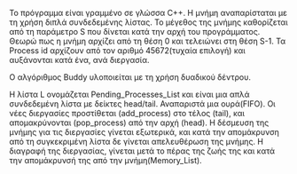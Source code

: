 Το πρόγραμμα είναι γραμμένο σε γλώσσα C++.
Η μνήμη αναπαρίσταται με τη χρήση διπλά συνδεδεμένης λίστας. 
Το μέγεθος της μνήμης καθορίζεται από τη παράμετρο S που δίνεται κατά την αρχή του προγράμματος.
Θεωρώ πως η μνήμη αρχίζει από τη θέση 0 και τελειώνει στη θέση S-1.
Τα Process id αρχίζουν από τον αριθμό 45672(τυχαία επιλογή) και αυξάνονται κατά ένα, ανά διεργασία.

Ο αλγόριθμος Buddy υλοποιείται με τη χρήση δυαδικού δέντρου.

Η λίστα L ονομάζεται Pending_Processes_List και είναι μια απλά συνδεδεμένη λίστα με δείκτες head/tail. Αναπαριστά μια ουρά(FIFO). Οι νέες διεργασίες προστίθεται (add_process) στο τέλος (tail), και απομακρύνονται (pop_process) από την αρχή (head). Η δέσμευση της μνήμης για τις διεργασίες γίνεται εξωτερικά, και κατά την απομάκρυνση από τη συγκεκριμένη λίστα δε γίνεται απελευθέρωση της μνήμης. Η διαγραφή της διεργασίας, γίνεται μετά το πέρας της ζωής της και κατά την απομάκρυνσή της από την μνήμη(Memory_List).
